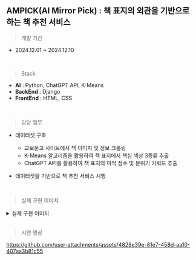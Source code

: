 ## AMPICK(AI Mirror Pick) : 책 표지의 외관을 기반으로 하는 책 추천 서비스

> 개발 기간 
- 2024.12.01 ~ 2024.12.10
<br>

> Stack
- **AI** : Python, ChatGPT API, K-Means
- **BackEnd** : Django
- **FrontEnd** : HTML, CSS

<br>

> 담당 업무

- 데이터셋 구축
  - 교보문고 사이트에서 책 이미지 및 정보 크롤링
  - K-Means 알고리즘을 활용하여 책 표지에서 핵심 색상 3종류 추출
  - ChatGPT API를 활용하여 책 표지의 미적 점수 및 분위기 키워드 추출

- 데이터셋을 기반으로 책 추천 서비스 시행

<br>

> 실제 구현 이미지

<details>
    <summary>실제 구현 이미지</summary>

<img src="https://github.com/user-attachments/assets/fd55aba3-63d9-489e-bf0e-3d098b3f7cb7"  width="700" height="400"/>

</details>

<br>

> 시연 영상

https://github.com/user-attachments/assets/4828e39e-81e7-458d-aa10-407aa3b81c55


